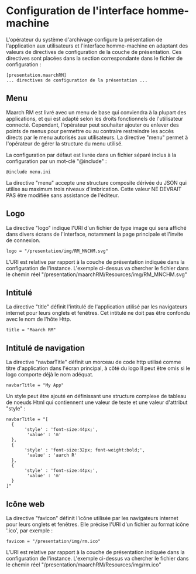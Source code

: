 Configuration de l'interface homme-machine
==========================================

L'opérateur du système d'archivage configure la présentation de l'application aux utilisateurs et l'interface homme-machine en adaptant des valeurs de directives de configuration de la couche de présentation. Ces directives sont placées dans la section correspondante dans le fichier de configuration :

    [presentation.maarchRM]
    ... directives de configuration de la présentation ...

## Menu
Maarch RM est livré avec un menu de base qui conviendra à la plupart des applications, et qui est adapté selon les droits fonctionnels de l'utilisateur connecté. Cependant, l'opérateur peut souhaiter ajouter ou enlever des points de menus pour permettre ou au contraire restreindre les accès directs par le menu autorisés aux utilisateurs. La directive "menu" permet à l'opérateur de gérer la structure du menu utilisé.

La configuration par défaut est livrée dans un fichier séparé inclus à la configuration par un mot-clé "@include" :

    @include menu.ini

La directive "menu" accepte une structure composite dérivée du JSON qui utilise au maximum trois niveaux d'imbrication. Cette valeur NE DEVRAIT PAS être modifiée sans assistance de l'éditeur.

## Logo
La directive "logo" indique l'URI d'un fichier de type image qui sera affiché dans divers écrans de l'interface, notamment la page principale et l'invite de connexion.

    logo = "/presentation/img/RM_MNCHM.svg"

L'URI est relative par rapport à la couche de présentation indiquée dans la configuration de l'instance. L'exemple ci-dessus va chercher le fichier dans le chemin réel "/presentation/maarchRM/Resources/img/RM_MNCHM.svg"

## Intitulé
La directive "title" définit l'intitulé de l'application utilisé par les navigateurs internet pour leurs onglets et fenêtres. Cet intitulé ne doit pas être confondu avec le nom de l'hôte Http.

    title = "Maarch RM"

## Intitulé de navigation
La directive "navbarTitle" définit un morceau de code http utilisé comme titre d'application dans l'écran principal, à côté du logo Il peut être omis si le logo comporte déjà le nom adéquat.

    navbarTitle = "My App"

Un style peut être ajouté en définissant une structure complexe de tableau de noeuds Html qui contiennent une valeur de texte et une valeur d'attribut "style" :

    navbarTitle = "[
      {
           'style' : 'font-size:44px;',
            'value' : 'm'
      },
      {
           'style' : 'font-size:32px; font-weight:bold;',
            'value' : 'aarch R'
      },
      {
           'style' : 'font-size:44px;',
            'value' : 'm'
      }
    ]"

## Icône web
La directive "favicon" définit l'icône utilisée par les navigateurs internet pour leurs onglets et fenêtres. Elle précise l'URI d'un fichier au format icône '.ico', par exemple :

    favicon = "/presentation/img/rm.ico"

L'URI est relative par rapport à la couche de présentation indiquée dans la configuration de l'instance. L'exemple ci-dessus va chercher le fichier dans le chemin réel "/presentation/maarchRM/Resources/img/rm.ico"
